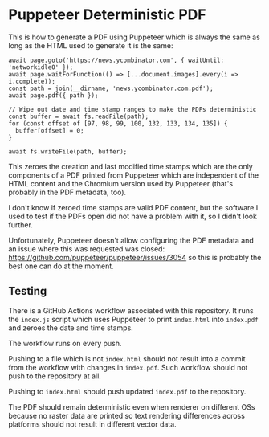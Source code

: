 # Puppeteer Deterministic PDF

This is how to generate a PDF using Puppeteer which is always the same as long as
the HTML used to generate it is the same:

```
await page.goto('https://news.ycombinator.com', { waitUntil: 'networkidle0' });
await page.waitForFunction(() => [...document.images].every(i => i.complete));
const path = join(__dirname, 'news.ycombinator.com.pdf');
await page.pdf({ path });

// Wipe out date and time stamp ranges to make the PDFs deterministic
const buffer = await fs.readFile(path);
for (const offset of [97, 98, 99, 100, 132, 133, 134, 135]) {
  buffer[offset] = 0;
}

await fs.writeFile(path, buffer);
```

This zeroes the creation and last modified time stamps which are the only components
of a PDF printed from Puppeteer which are independent of the HTML content and the
Chromium version used by Puppeteer (that's probably in the PDF metadata, too).

I don't know if zeroed time stamps are valid PDF content, but the software I used to
test if the PDFs open did not have a problem with it, so I didn't look further.

Unfortunately, Puppeteer doesn't allow configuring the PDF metadata and an issue
where this was requested was closed: https://github.com/puppeteer/puppeteer/issues/3054
so this is probably the best one can do at the moment.

## Testing

There is a GitHub Actions workflow associated with this repository. It runs the
`index.js` script which uses Puppeteer to print `index.html` into `index.pdf`
and zeroes the date and time stamps.

The workflow runs on every push.

Pushing to a file which is not `index.html` should not result into a commit from
the workflow with changes in `index.pdf`. Such workflow should not push to the
repository at all.

Pushing to `index.html` should push updated `index.pdf` to the repository.

The PDF should remain deterministic even when renderer on different OSs because
no raster data are printed so text rendering differences across platforms should
not result in different vector data.
